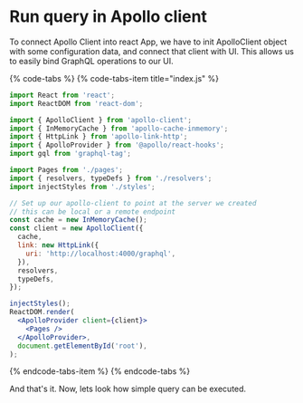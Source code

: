 # Run query in Apollo client

To connect Apollo Client into react App, we have to init ApolloClient object with some configuration data, and connect that client with UI. This allows us to easily bind GraphQL operations to our UI.

{% code-tabs %}
{% code-tabs-item title="index.js" %}
```jsx
import React from 'react';
import ReactDOM from 'react-dom';

import { ApolloClient } from 'apollo-client';
import { InMemoryCache } from 'apollo-cache-inmemory';
import { HttpLink } from 'apollo-link-http';
import { ApolloProvider } from '@apollo/react-hooks';
import gql from 'graphql-tag';

import Pages from './pages';
import { resolvers, typeDefs } from './resolvers';
import injectStyles from './styles';

// Set up our apollo-client to point at the server we created
// this can be local or a remote endpoint
const cache = new InMemoryCache();
const client = new ApolloClient({
  cache,
  link: new HttpLink({
    uri: 'http://localhost:4000/graphql',
  }),
  resolvers,
  typeDefs,
});

injectStyles();
ReactDOM.render(
  <ApolloProvider client={client}>
    <Pages />
  </ApolloProvider>,
  document.getElementById('root'),
);

```
{% endcode-tabs-item %}
{% endcode-tabs %}

And that's it. Now, lets look how simple query can be executed.

